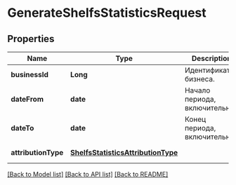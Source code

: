 # GenerateShelfsStatisticsRequest
## Properties

| Name | Type | Description | Notes |
|------------ | ------------- | ------------- | -------------|
| **businessId** | **Long** | Идентификатор бизнеса. | [default to null] |
| **dateFrom** | **date** | Начало периода, включительно. | [default to null] |
| **dateTo** | **date** | Конец периода, включительно. | [default to null] |
| **attributionType** | [**ShelfsStatisticsAttributionType**](ShelfsStatisticsAttributionType.md) |  | [default to null] |

[[Back to Model list]](../README.md#documentation-for-models) [[Back to API list]](../README.md#documentation-for-api-endpoints) [[Back to README]](../README.md)


